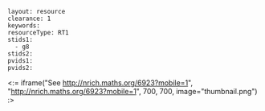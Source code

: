 ````
layout: resource
clearance: 1
keywords:
resourceType: RT1
stids1: 
  - g8
stids2:
pvids1:
pvids2:

````

<:= iframe("See http://nrich.maths.org/6923?mobile=1", "http://nrich.maths.org/6923?mobile=1", 700, 700, image="thumbnail.png") :>

